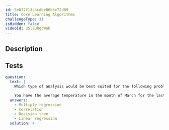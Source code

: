 ```yaml
---
id: 5e8f2f13c4cdbe86b5c72d89
title: Core Learning Algorithms
challengeType: 11
isHidden: false
videoId: u5lZURgcWnU
---
```


## Description
<section id='description'>
</section>

## Tests
<section id='tests'>

```yml
question:
  text: |
    Which type of analysis would be best suited for the following problem?:

    You have the average temperature in the month of March for the last 100 years. Using this data, you want to predict the average temperature in the month of March 5 years from now.
  answers:
    - Multiple regression
    - Correlation
    - Decision tree
    - Linear regression
  solution: 4
```

</section>

